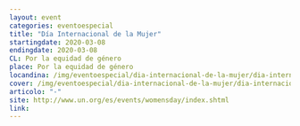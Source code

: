 ```yaml
---
layout: event
categories: eventoespecial
title: "Día Internacional de la Mujer"
startingdate: 2020-03-08
endingdate: 2020-03-08
CL: Por la equidad de género
place: Por la equidad de género
locandina: /img/eventoespecial/dia-internacional-de-la-mujer/dia-internacional-de-la-mujer.jpg
cover: /img/eventoespecial/dia-internacional-de-la-mujer/dia-internacional-de-la-mujer.jpg
articolo: "-"
site: http://www.un.org/es/events/womensday/index.shtml
link:
---
```


